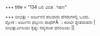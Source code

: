 +++
title = "134 ಬಲಿ ವಿಬಿsೀಷಣ"

+++
ಬೀಭತ್ಸು - ಅರ್ಜುನನ ಹಲವಾರು ಹೆಸರುಗಳಲ್ಲಿ ಒಂದು.  
ಶ್ಲೋಕ : ಅರ್ಜುನಃ ಫಲ್ಗುಣಃ ಪಾಥರ್Àಃ ಕಿರೀಟೀ ಶ್ವೇತವಾಹನಃ |  
       ಬೀಭತ್ಸುರ್ವಿಜಯಃ ಕೃಷ್ಣಃ ಸವ್ಯಸಾಚೀ ಧನಂಜಯಃ ||